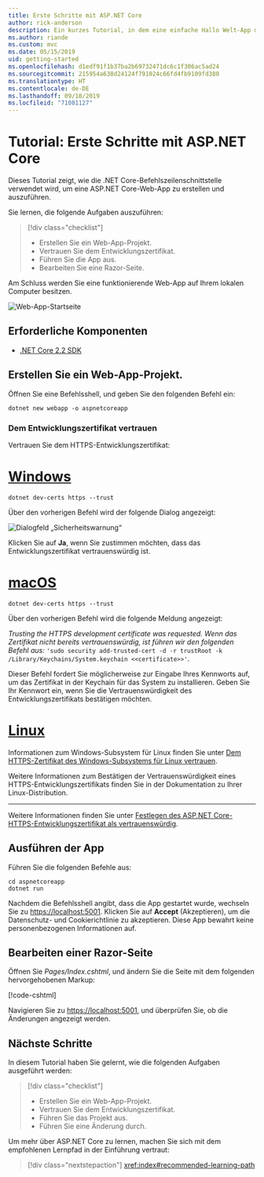 ```yaml
---
title: Erste Schritte mit ASP.NET Core
author: rick-anderson
description: Ein kurzes Tutorial, in dem eine einfache Hallo Welt-App mit ASP.NET Core erstellt und ausgeführt wird.
ms.author: riande
ms.custom: mvc
ms.date: 05/15/2019
uid: getting-started
ms.openlocfilehash: d1edf91f1b37ba2b69732471dc6c1f306ac5ad24
ms.sourcegitcommit: 215954a638d24124f791024c66fd4fb9109fd380
ms.translationtype: HT
ms.contentlocale: de-DE
ms.lasthandoff: 09/18/2019
ms.locfileid: "71081127"
---
```

# <a name="tutorial-get-started-with-aspnet-core"></a>Tutorial: Erste Schritte mit ASP.NET Core

Dieses Tutorial zeigt, wie die .NET Core-Befehlszeilenschnittstelle verwendet wird, um eine ASP.NET Core-Web-App zu erstellen und auszuführen.

Sie lernen, die folgende Aufgaben auszuführen:

> [!div class="checklist"]
> * Erstellen Sie ein Web-App-Projekt.
> * Vertrauen Sie dem Entwicklungszertifikat.
> * Führen Sie die App aus.
> * Bearbeiten Sie eine Razor-Seite.

Am Schluss werden Sie eine funktionierende Web-App auf Ihrem lokalen Computer besitzen.

![Web-App-Startseite](_static/home-page.png)

## <a name="prerequisites"></a>Erforderliche Komponenten

* [.NET Core 2.2 SDK](https://www.microsoft.com/net/download/all)

## <a name="create-a-web-app-project"></a>Erstellen Sie ein Web-App-Projekt.

Öffnen Sie eine Befehlsshell, und geben Sie den folgenden Befehl ein:

```dotnetcli
dotnet new webapp -o aspnetcoreapp
```

### <a name="trust-the-development-certificate"></a>Dem Entwicklungszertifikat vertrauen

Vertrauen Sie dem HTTPS-Entwicklungszertifikat:

# <a name="windowstabwindows"></a>[Windows](#tab/windows)

```dotnetcli
dotnet dev-certs https --trust
```

Über den vorherigen Befehl wird der folgende Dialog angezeigt:

![Dialogfeld „Sicherheitswarnung“](~/getting-started/_static/cert.png)

Klicken Sie auf **Ja**, wenn Sie zustimmen möchten, dass das Entwicklungszertifikat vertrauenswürdig ist.

# <a name="macostabmacos"></a>[macOS](#tab/macos)

```dotnetcli
dotnet dev-certs https --trust
```

Über den vorherigen Befehl wird die folgende Meldung angezeigt:

*Trusting the HTTPS development certificate was requested. Wenn das Zertifikat nicht bereits vertrauenswürdig, ist führen wir den folgenden Befehl aus:*  `'sudo security add-trusted-cert -d -r trustRoot -k /Library/Keychains/System.keychain <<certificate>>'`.

Dieser Befehl fordert Sie möglicherweise zur Eingabe Ihres Kennworts auf, um das Zertifikat in der Keychain für das System zu installieren. Geben Sie Ihr Kennwort ein, wenn Sie die Vertrauenswürdigkeit des Entwicklungszertifikats bestätigen möchten.

# <a name="linuxtablinux"></a>[Linux](#tab/linux)

Informationen zum Windows-Subsystem für Linux finden Sie unter [Dem HTTPS-Zertifikat des Windows-Subsystems für Linux vertrauen](xref:security/enforcing-ssl#wsl).

Weitere Informationen zum Bestätigen der Vertrauenswürdigkeit eines HTTPS-Entwicklungszertifikats finden Sie in der Dokumentation zu Ihrer Linux-Distribution.

---

Weitere Informationen finden Sie unter [Festlegen des ASP.NET Core-HTTPS-Entwicklungszertifikat als vertrauenswürdig](xref:security/enforcing-ssl#trust-the-aspnet-core-https-development-certificate-on-windows-and-macos).

## <a name="run-the-app"></a>Ausführen der App

Führen Sie die folgenden Befehle aus:

```dotnetcli
cd aspnetcoreapp
dotnet run
```

Nachdem die Befehlsshell angibt, dass die App gestartet wurde, wechseln Sie zu [https://localhost:5001](https://localhost:5001). Klicken Sie auf **Accept** (Akzeptieren), um die Datenschutz- und Cookierichtlinie zu akzeptieren. Diese App bewahrt keine personenbezogenen Informationen auf.

## <a name="edit-a-razor-page"></a>Bearbeiten einer Razor-Seite

Öffnen Sie *Pages/Index.cshtml*, und ändern Sie die Seite mit dem folgenden hervorgehobenen Markup:

[!code-cshtml[](sample/index.cshtml?highlight=9)]

Navigieren Sie zu [https://localhost:5001](https://localhost:5001), und überprüfen Sie, ob die Änderungen angezeigt werden.

## <a name="next-steps"></a>Nächste Schritte

In diesem Tutorial haben Sie gelernt, wie die folgenden Aufgaben ausgeführt werden:

> [!div class="checklist"]
> * Erstellen Sie ein Web-App-Projekt.
> * Vertrauen Sie dem Entwicklungszertifikat.
> * Führen Sie das Projekt aus.
> * Führen Sie eine Änderung durch.

Um mehr über ASP.NET Core zu lernen, machen Sie sich mit dem empfohlenen Lernpfad in der Einführung vertraut:

> [!div class="nextstepaction"]
> <xref:index#recommended-learning-path>
